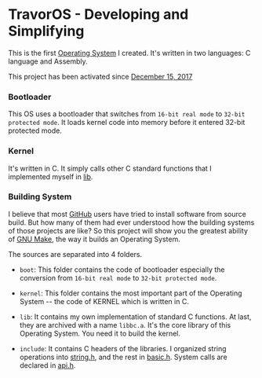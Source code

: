 # TravorOS - Developing and Simplifying

This is the first [Operating System](https://en.wikipedia.org/wiki/Operating_System "Operating System Definition") I created. It's written in two languages: C language and Assembly.

This project has been activated since [December 15, 2017](https://github.com/TravorLZH/TravorOS/blob/master/ChangeLog.md)

### Bootloader

This OS uses a bootloader that switches from `16-bit real mode` to `32-bit protected mode`. It loads kernel code into memory before it entered 32-bit protected mode.

### Kernel

It's written in C. It simply calls other C standard functions that I implemented myself in [lib](https://github.com/TravorLZH/TravorOS/tree/master/lib).

### Building System

I believe that most [GitHub](https://github.com) users have tried to install software from source build. But how many of them had ever understood how the building systems of those projects are like? So this project will show you the greatest ability of [GNU Make](https://www.gnu.org/software/make "GNU Make Homepage"), the way it builds an Operating System.

The sources are separated into 4 folders.

- `boot`: This folder contains the code of bootloader especially the conversion from `16-bit real mode` to `32-bit protected mode`.

- `kernel`: This folder contains the most important part of the Operating System -- the code of KERNEL which is written in C.

- `lib`: It contains my own implementation of standard C functions. At last, they are archived with a name `libbc.a`. It's the core library of this Operating System. You need it to build the kernel.

- `include`: It contains C headers of the libraries. I organized string operations into [string.h](https://github.com/TravorLZH/TravorOS/blob/master/include/string.h), and the rest in [basic.h](https://github.com/TravorLZH/TravorOS/blob/master/include/basic.h). System calls are declared in [api.h](https://github.com/TravorLZH/TravorOS/blob/master/include/api.h).
